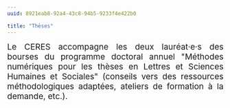 ```yaml
---
uuid: 8921eab8-92a4-43c8-94b5-9233f4e422b0

title: "Thèses"
---
```


<div style="position:relative; font-size:19px; text-align: justify; text-justify: inter-word;">Le CERES accompagne les deux lauréat·e·s des bourses du programme doctoral annuel "Méthodes numériques pour les thèses en Lettres et Sciences Humaines et Sociales" (conseils vers des ressources méthodologiques adaptées, ateliers de formation à la demande, etc.).</div>
